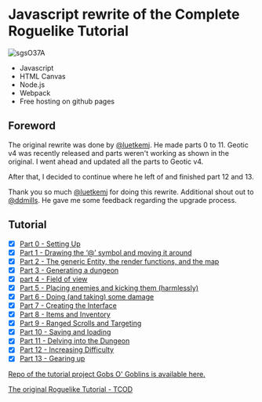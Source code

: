 # Javascript rewrite of the Complete Roguelike Tutorial

![sgsO37A](https://user-images.githubusercontent.com/925980/85092017-69762e00-b1ae-11ea-8a2a-b4f0776bf728.png)

- Javascript
- HTML Canvas
- Node.js
- Webpack
- Free hosting on github pages

## Foreword

The original rewrite was done by [@luetkemj](https://github.com/luetkemj).
He made parts 0 to 11.
Geotic v4 was recently released and parts weren't working as shown in the original.
I went ahead and updated all the parts to Geotic v4.

After that, I decided to continue where he left of and finished part 12 and 13.

Thank you so much [@luetkemj](https://github.com/luetkemj) for doing this rewrite.
Additional shout out to [@ddmills](https://github.com/ddmills). He gave me some feedback regarding the upgrade process.

## Tutorial

- [x] [Part 0 - Setting Up](https://github.com/dcazrael/jsrlt/blob/master/tutorial/part0.md)
- [x] [Part 1 - Drawing the ‘@’ symbol and moving it around](https://github.com/dcazrael/jsrlt/blob/master/tutorial/part1.md)
- [x] [Part 2 - The generic Entity, the render functions, and the map](https://github.com/dcazrael/jsrlt/blob/master/tutorial/part2.md)
- [x] [Part 3 - Generating a dungeon](https://github.com/dcazrael/jsrlt/blob/master/tutorial/part3.md)
- [x] [part 4 - Field of view](https://github.com/dcazrael/jsrlt/blob/master/tutorial/part4.md)
- [x] [Part 5 - Placing enemies and kicking them (harmlessly)](https://github.com/dcazrael/jsrlt/blob/master/tutorial/part5.md)
- [x] [Part 6 - Doing (and taking) some damage](https://github.com/dcazrael/jsrlt/blob/master/tutorial/part6.md)
- [x] [Part 7 - Creating the Interface](https://github.com/dcazrael/jsrlt/blob/master/tutorial/part7.md)
- [x] [Part 8 - Items and Inventory](https://github.com/dcazrael/jsrlt/blob/master/tutorial/part8.md)
- [x] [Part 9 - Ranged Scrolls and Targeting](https://github.com/dcazrael/jsrlt/blob/master/tutorial/part9.md)
- [x] [Part 10 - Saving and loading](https://github.com/dcazrael/jsrlt/blob/master/tutorial/part10.md)
- [x] [Part 11 - Delving into the Dungeon](https://github.com/dcazrael/jsrlt/blob/master/tutorial/part11.md)
- [x] [Part 12 - Increasing Difficulty](https://github.com/dcazrael/jsrlt/blob/master/tutorial/part12.md)
- [x] [Part 13 - Gearing up](https://github.com/dcazrael/jsrlt/blob/master/tutorial/part13.md)

[Repo of the tutorial project Gobs O' Goblins is available here.](hhttps://github.com/dcazrael/gobs-o-goblins)

[The original Roguelike Tutorial - TCOD](http://rogueliketutorials.com/tutorials/tcod/)
